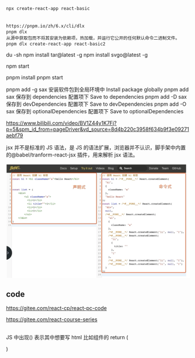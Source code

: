 ```
npx create-react-app react-basic


https://pnpm.io/zh/6.x/cli/dlx
pnpm dlx
从源中获取包而不将其安装为依赖项，热加载，并运行它公开的任何默认命令二进制文件。
pnpm dlx create-react-app react-basic2
```

du -sh
npm install tar@latest -g
npm install svgo@latest -g

npm start

pnpm install
pnpm start

pnpm add -g sax 安装软件包到全局环境中 Install package globally
pnpm add sax 保存到 dependencies 配置项下 Save to dependencies
pnpm add -D sax 保存到 devDependencies 配置项下 Save to devDependencies
pnpm add -O sax 保存到 optionalDependencies 配置项下 Save to optionalDependencies

https://www.bilibili.com/video/BV1Z44y1K7Fj?p=5&spm_id_from=pageDriver&vd_source=8d4b220c3958f634b9f3e09271aebf79

jsx 并不是标准的 JS 语法，是 JS 的语法扩展，浏览器并不认识，脚手架中内置的@babel/tranform-react-jsx 插件，用来解析 jsx 语法。

![jsx转换](img/jsx1.png)

## code

https://gitee.com/react-cp/react-pc-code

https://gitee.com/react-course-series

##

JS 中出现() 表示其中想要写 html 比如组件的 return (<div></div>)
